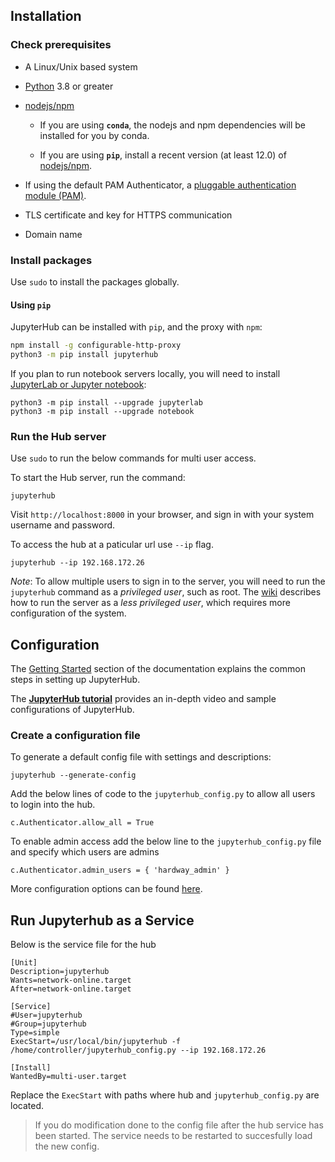 ## Installation

### Check prerequisites

- A Linux/Unix based system
- [Python](https://www.python.org/downloads/) 3.8 or greater
- [nodejs/npm](https://www.npmjs.com/)

  - If you are using **`conda`**, the nodejs and npm dependencies will be installed for
    you by conda.

  - If you are using **`pip`**, install a recent version (at least 12.0) of
    [nodejs/npm](https://docs.npmjs.com/getting-started/installing-node).

- If using the default PAM Authenticator, a [pluggable authentication module (PAM)](https://en.wikipedia.org/wiki/Pluggable_authentication_module).
- TLS certificate and key for HTTPS communication
- Domain name

### Install packages
Use `sudo` to install the packages globally.
#### Using `pip`

JupyterHub can be installed with `pip`, and the proxy with `npm`:

```bash
npm install -g configurable-http-proxy
python3 -m pip install jupyterhub
```

If you plan to run notebook servers locally, you will need to install
[JupyterLab or Jupyter notebook](https://jupyter.readthedocs.io/en/latest/install.html):

    python3 -m pip install --upgrade jupyterlab
    python3 -m pip install --upgrade notebook

### Run the Hub server

Use `sudo` to run the below commands for multi user access.

To start the Hub server, run the command:

    jupyterhub

Visit `http://localhost:8000` in your browser, and sign in with your system username and password.

To access the hub at a paticular url use `--ip` flag.

```
jupyterhub --ip 192.168.172.26
```

_Note_: To allow multiple users to sign in to the server, you will need to
run the `jupyterhub` command as a _privileged user_, such as root.
The [wiki](https://github.com/jupyterhub/jupyterhub/wiki/Using-sudo-to-run-JupyterHub-without-root-privileges)
describes how to run the server as a _less privileged user_, which requires
more configuration of the system.

## Configuration

The [Getting Started](https://jupyterhub.readthedocs.io/en/latest/tutorial/index.html#getting-started) section of the
documentation explains the common steps in setting up JupyterHub.

The [**JupyterHub tutorial**](https://github.com/jupyterhub/jupyterhub-tutorial)
provides an in-depth video and sample configurations of JupyterHub.

### Create a configuration file

To generate a default config file with settings and descriptions:

    jupyterhub --generate-config

Add the below lines of code to the `jupyterhub_config.py`  to allow all users to login into the hub.

```
c.Authenticator.allow_all = True
```

To enable admin access add the below line to the `jupyterhub_config.py` file and specify which users are admins

```
c.Authenticator.admin_users = { 'hardway_admin' }
```

More configuration options can be found [here](https://jupyterhub.readthedocs.io/en/stable/reference/config-reference.html).

## Run Jupyterhub as a Service

Below is the service file for the hub

```
[Unit]
Description=jupyterhub
Wants=network-online.target
After=network-online.target

[Service]
#User=jupyterhub
#Group=jupyterhub
Type=simple
ExecStart=/usr/local/bin/jupyterhub -f /home/controller/jupyterhub_config.py --ip 192.168.172.26

[Install]
WantedBy=multi-user.target
```
Replace the `ExecStart` with paths where hub and `jupyterhub_config.py` are located.

> If you do modification done to the config file after the hub service has been started. The service needs to be restarted to succesfully load the new config.